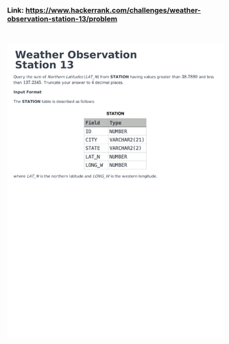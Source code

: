 ### Link: https://www.hackerrank.com/challenges/weather-observation-station-13/problem

&nbsp;

![](weather-observation-station-13-English-1.png)
